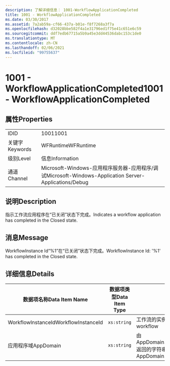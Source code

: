 ```yaml
---
description: 了解详细信息： 1001-WorkflowApplicationCompleted
title: 1001 - WorkflowApplicationCompleted
ms.date: 03/30/2017
ms.assetid: 7a2ab59a-cf66-437a-b01e-f8f7268a3f7a
ms.openlocfilehash: d32028bbe582f4a1e31796ed1f75e41c651e6c59
ms.sourcegitcommit: ddf7edb67715a5b9a45e3dd44536dabc153c1de0
ms.translationtype: MT
ms.contentlocale: zh-CN
ms.lasthandoff: 02/06/2021
ms.locfileid: "99755637"
---
```

# <a name="1001---workflowapplicationcompleted"></a><span data-ttu-id="fc6a8-103">1001 - WorkflowApplicationCompleted</span><span class="sxs-lookup"><span data-stu-id="fc6a8-103">1001 - WorkflowApplicationCompleted</span></span>

## <a name="properties"></a><span data-ttu-id="fc6a8-104">属性</span><span class="sxs-lookup"><span data-stu-id="fc6a8-104">Properties</span></span>  
  
|||  
|-|-|  
|<span data-ttu-id="fc6a8-105">ID</span><span class="sxs-lookup"><span data-stu-id="fc6a8-105">ID</span></span>|<span data-ttu-id="fc6a8-106">1001</span><span class="sxs-lookup"><span data-stu-id="fc6a8-106">1001</span></span>|  
|<span data-ttu-id="fc6a8-107">关键字</span><span class="sxs-lookup"><span data-stu-id="fc6a8-107">Keywords</span></span>|<span data-ttu-id="fc6a8-108">WFRuntime</span><span class="sxs-lookup"><span data-stu-id="fc6a8-108">WFRuntime</span></span>|  
|<span data-ttu-id="fc6a8-109">级别</span><span class="sxs-lookup"><span data-stu-id="fc6a8-109">Level</span></span>|<span data-ttu-id="fc6a8-110">信息</span><span class="sxs-lookup"><span data-stu-id="fc6a8-110">Information</span></span>|  
|<span data-ttu-id="fc6a8-111">通道</span><span class="sxs-lookup"><span data-stu-id="fc6a8-111">Channel</span></span>|<span data-ttu-id="fc6a8-112">Microsoft-Windows-应用程序服务器-应用程序/调试</span><span class="sxs-lookup"><span data-stu-id="fc6a8-112">Microsoft-Windows-Application Server-Applications/Debug</span></span>|  
  
## <a name="description"></a><span data-ttu-id="fc6a8-113">说明</span><span class="sxs-lookup"><span data-stu-id="fc6a8-113">Description</span></span>  

 <span data-ttu-id="fc6a8-114">指示工作流应用程序在“已关闭”状态下完成。</span><span class="sxs-lookup"><span data-stu-id="fc6a8-114">Indicates a workflow application has completed in the Closed state.</span></span>  
  
## <a name="message"></a><span data-ttu-id="fc6a8-115">消息</span><span class="sxs-lookup"><span data-stu-id="fc6a8-115">Message</span></span>  

 <span data-ttu-id="fc6a8-116">WorkflowInstance Id“%1”在“已关闭”状态下完成。</span><span class="sxs-lookup"><span data-stu-id="fc6a8-116">WorkflowInstance Id: '%1' has completed in the Closed state.</span></span>  
  
## <a name="details"></a><span data-ttu-id="fc6a8-117">详细信息</span><span class="sxs-lookup"><span data-stu-id="fc6a8-117">Details</span></span>  
  
|<span data-ttu-id="fc6a8-118">数据项名称</span><span class="sxs-lookup"><span data-stu-id="fc6a8-118">Data Item Name</span></span>|<span data-ttu-id="fc6a8-119">数据项类型</span><span class="sxs-lookup"><span data-stu-id="fc6a8-119">Data Item Type</span></span>|<span data-ttu-id="fc6a8-120">说明</span><span class="sxs-lookup"><span data-stu-id="fc6a8-120">Description</span></span>|  
|--------------------|--------------------|-----------------|  
|<span data-ttu-id="fc6a8-121">WorkflowInstanceId</span><span class="sxs-lookup"><span data-stu-id="fc6a8-121">WorkflowInstanceId</span></span>|`xs:string`|<span data-ttu-id="fc6a8-122">工作流的实例 ID</span><span class="sxs-lookup"><span data-stu-id="fc6a8-122">The instance id for the workflow</span></span>|  
|<span data-ttu-id="fc6a8-123">应用程序域</span><span class="sxs-lookup"><span data-stu-id="fc6a8-123">AppDomain</span></span>|`xs:string`|<span data-ttu-id="fc6a8-124">由 AppDomain.CurrentDomain.FriendlyName 返回的字符串。</span><span class="sxs-lookup"><span data-stu-id="fc6a8-124">The string returned by AppDomain.CurrentDomain.FriendlyName.</span></span>|
